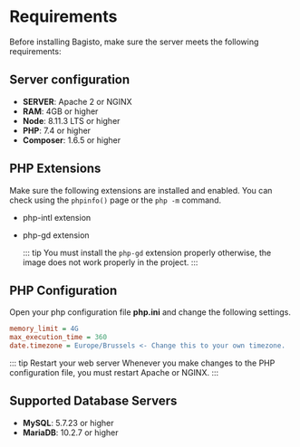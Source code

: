 # Requirements

Before installing Bagisto, make sure the server meets the following requirements:

## Server configuration

- **SERVER**: Apache 2 or NGINX
- **RAM**: 4GB or higher
- **Node**: 8.11.3 LTS or higher
- **PHP**: 7.4 or higher
- **Composer**: 1.6.5 or higher

## PHP Extensions

Make sure the following extensions are installed and enabled. You can check using the `phpinfo()` page or the `php -m` command.

- php-intl extension

- php-gd extension

  ::: tip
    You must install the `php-gd` extension properly otherwise, the image does not work properly in the project.
  :::

## PHP Configuration

Open your php configuration file **php.ini** and change the following settings.  

  ~~~ini
  memory_limit = 4G
  max_execution_time = 360
  date.timezone = Europe/Brussels <- Change this to your own timezone.
  ~~~

::: tip Restart your web server
  Whenever you make changes to the PHP configuration file, you must restart Apache or NGINX.
:::

## Supported Database Servers

- **MySQL**: 5.7.23 or higher
- **MariaDB**: 10.2.7 or higher
